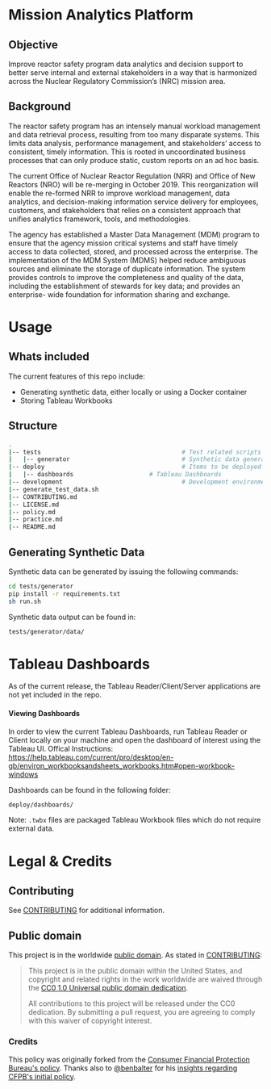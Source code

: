 # Mission Analytics Platform

## Objective
Improve reactor safety program data analytics and decision support to better serve internal and external stakeholders in a way that is harmonized across the Nuclear Regulatory Commission’s (NRC) mission area.


## Background
The reactor safety program has an intensely manual workload management and data retrieval process, resulting from too many disparate systems. This limits data analysis, performance management, and stakeholders’ access to consistent, timely information. This is rooted in uncoordinated business processes that can only produce static, custom reports on an ad hoc basis.

The current Office of Nuclear Reactor Regulation (NRR) and Office of New Reactors (NRO) will be re-merging in October 2019. This reorganization will enable the re-formed NRR to improve workload management, data analytics, and decision-making information service delivery for employees, customers, and stakeholders that relies on a consistent approach that unifies analytics framework, tools, and methodologies.

The agency has established a Master Data Management (MDM) program to ensure that the agency mission critical systems and staff have timely access to data collected, stored, and processed across the enterprise. The implementation of the MDM System (MDMS) helped reduce ambiguous sources and eliminate the storage of duplicate information. The system provides controls to improve the completeness and quality of the data, including the establishment of stewards for key data; and provides an enterprise- wide foundation for information sharing and exchange.

# Usage

## Whats included

The current features of this repo include:
- Generating synthetic data, either locally or using a Docker container
- Storing Tableau Workbooks

## Structure
```bash
.
|-- tests                                       # Test related scripts and data
|   |-- generator                               # Synthetic data generator files
|-- deploy                                      # Items to be deployed to Docker containers
|   |-- dashboards                     # Tableau Dashboards
|-- development                                 # Development environment related files
|-- generate_test_data.sh
|-- CONTRIBUTING.md
|-- LICENSE.md
|-- policy.md
|-- practice.md
|-- README.md
```

## Generating Synthetic Data
Synthetic data can be generated by issuing the following commands:
```bash
cd tests/generator
pip install -r requirements.txt
sh run.sh
```
Synthetic data output can be found in:
```bash
tests/generator/data/
```

# Tableau Dashboards
As of the current release, the Tableau Reader/Client/Server applications are not yet included in the repo.
#### Viewing Dashboards
In order to view the current Tableau Dashboards, run Tableau Reader or Client locally on your machine and open the dashboard of interest using the Tableau UI.
Offical Instructions: https://help.tableau.com/current/pro/desktop/en-gb/environ_workbooksandsheets_workbooks.htm#open-workbook-windows

Dashboards can be found in the following folder:
```bash
deploy/dashboards/
```
Note: `.twbx` files are packaged Tableau Workbook files which do not require external data.

# Legal & Credits

## Contributing

See [CONTRIBUTING](CONTRIBUTING.md) for additional information.

## Public domain

This project is in the worldwide [public domain](LICENSE.md). As stated in [CONTRIBUTING](CONTRIBUTING.md):

> This project is in the public domain within the United States, and copyright and related rights in the work worldwide are waived through the [CC0 1.0 Universal public domain dedication](https://creativecommons.org/publicdomain/zero/1.0/).
>
> All contributions to this project will be released under the CC0 dedication. By submitting a pull request, you are agreeing to comply with this waiver of copyright interest.

### Credits

This policy was originally forked from the [Consumer Financial Protection Bureau's policy](https://github.com/cfpb/source-code-policy). Thanks also to [@benbalter](https://github.com/benbalter) for his [insights regarding CFPB's initial policy](http://ben.balter.com/2012/04/10/whats-missing-from-cfpbs-awesome-new-source-code-policy/).